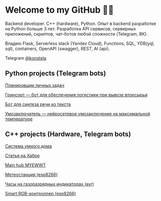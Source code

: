 # Welcome to my GitHub 👨‍💻
Backend developer. C++ (hardware), Python. Опыт в backend разработке на Python больше 3 лет. Разработка API сервисов, серверных приложений, скриптов, чат-ботов любой сложности (Telegram, ВК).

Владею Flask, Serverless stack (Yandex Cloud), Functions, SQL, YDB(yql, sql), containers, OpenAPI (swagger), REST, AI (api).

Telegram [@konstela](https://t.me/konstela)

## Python projects (Telegram bots)
[Планировщик личных задач](https://github.com/gleb-zhukov/zhukov_tasks)

[Гринсорт — бот для обеспечения логистики при вывозе вторсырья](https://github.com/gleb-zhukov/grinsort_project)

[Бот для синтеза речи из текста](https://github.com/gleb-zhukov/zhukov_speech)

[Умозаключатель — нейросетевое умозаключение на максимальной температуре](https://github.com/gleb-zhukov/inference_bot)

## С++ projects (Hardware, Telegram bots)
[Система умного дома](https://github.com/gleb-zhukov/smart_home_system)

[Статья на Хабре](https://habr.com/ru/articles/655133)

[Main hub MYEWWT](https://github.com/gleb-zhukov/myewwt_clock)

[Метеостанция (esp8266)](https://github.com/gleb-zhukov/smart_meteostantion)

[Часы на газоразрядных индикаторах (avr)](https://github.com/gleb-zhukov/eva_clock)

[Smart RGB-контроллер (esp8266)](https://github.com/gleb-zhukov/rgb_controller)



